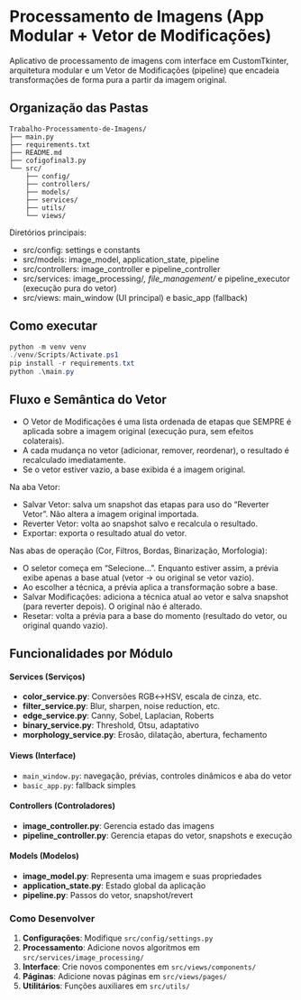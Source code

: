 # Processamento de Imagens (App Modular + Vetor de Modificações)

Aplicativo de processamento de imagens com interface em CustomTkinter, arquitetura modular e um Vetor de Modificações (pipeline) que encadeia transformações de forma pura a partir da imagem original.

## Organização das Pastas

```
Trabalho-Processamento-de-Imagens/
├── main.py
├── requirements.txt
├── README.md
├── cofigofinal3.py
└── src/
	├── config/
	├── controllers/
	├── models/
	├── services/
	├── utils/
	└── views/
```

Diretórios principais:
- src/config: settings e constants
- src/models: image_model, application_state, pipeline
- src/controllers: image_controller e pipeline_controller
- src/services: image_processing/*, file_management/* e pipeline_executor (execução pura do vetor)
- src/views: main_window (UI principal) e basic_app (fallback)

## Como executar

```powershell
python -m venv venv
./venv/Scripts/Activate.ps1
pip install -r requirements.txt
python .\main.py
```

## Fluxo e Semântica do Vetor

- O Vetor de Modificações é uma lista ordenada de etapas que SEMPRE é aplicada sobre a imagem original (execução pura, sem efeitos colaterais).
- A cada mudança no vetor (adicionar, remover, reordenar), o resultado é recalculado imediatamente.
- Se o vetor estiver vazio, a base exibida é a imagem original.

Na aba Vetor:
- Salvar Vetor: salva um snapshot das etapas para uso do “Reverter Vetor”. Não altera a imagem original importada.
- Reverter Vetor: volta ao snapshot salvo e recalcula o resultado.
- Exportar: exporta o resultado atual do vetor.

Nas abas de operação (Cor, Filtros, Bordas, Binarização, Morfologia):
- O seletor começa em “Selecione…”. Enquanto estiver assim, a prévia exibe apenas a base atual (vetor → ou original se vetor vazio).
- Ao escolher a técnica, a prévia aplica a transformação sobre a base.
- Salvar Modificações: adiciona a técnica atual ao vetor e salva snapshot (para reverter depois). O original não é alterado.
- Resetar: volta a prévia para a base do momento (resultado do vetor, ou original quando vazio).

## Funcionalidades por Módulo

#### Services (Serviços)
- **color_service.py**: Conversões RGB↔HSV, escala de cinza, etc.
- **filter_service.py**: Blur, sharpen, noise reduction, etc.
- **edge_service.py**: Canny, Sobel, Laplacian, Roberts
- **binary_service.py**: Threshold, Otsu, adaptativo
- **morphology_service.py**: Erosão, dilatação, abertura, fechamento

#### Views (Interface)
- `main_window.py`: navegação, prévias, controles dinâmicos e aba do vetor
- `basic_app.py`: fallback simples

#### Controllers (Controladores)
- **image_controller.py**: Gerencia estado das imagens
- **pipeline_controller.py**: Gerencia etapas do vetor, snapshots e execução

#### Models (Modelos)
- **image_model.py**: Representa uma imagem e suas propriedades
- **application_state.py**: Estado global da aplicação
 - **pipeline.py**: Passos do vetor, snapshot/revert

### Como Desenvolver

1. **Configurações**: Modifique `src/config/settings.py`
2. **Processamento**: Adicione novos algoritmos em `src/services/image_processing/`
3. **Interface**: Crie novos componentes em `src/views/components/`
4. **Páginas**: Adicione novas páginas em `src/views/pages/`
5. **Utilitários**: Funções auxiliares em `src/utils/`

